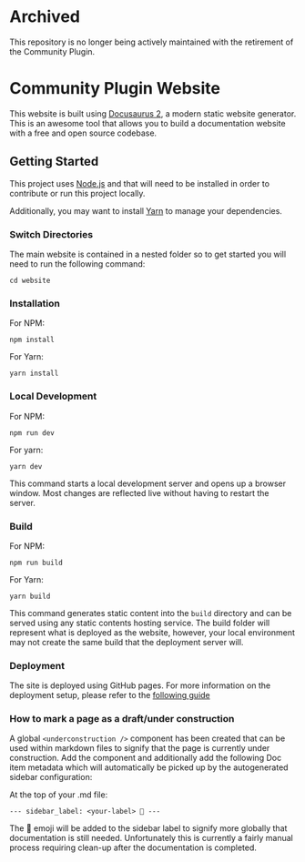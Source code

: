 # Archived

This repository is no longer being actively maintained with the retirement of the Community Plugin. 

# Community Plugin Website

This website is built using [Docusaurus 2](https://docusaurus.io/), a modern static website generator. This is an awesome tool that allows you to build a documentation website with a free and open source codebase.

## Getting Started

This project uses [Node.js](https://nodejs.org/) and that will need to be installed in order to contribute or run this project locally.

Additionally, you may want to install [Yarn](https://yarnpkg.com/) to manage your dependencies.

### Switch Directories

The main website is contained in a nested folder so to get started you will need to run the following command:

`cd website`

### Installation

For NPM:

`npm install`

For Yarn:

`yarn install`

### Local Development

For NPM:

`npm run dev`

For yarn:

`yarn dev`

This command starts a local development server and opens up a browser window. Most changes are reflected live without having to restart the server.

### Build

For NPM:

`npm run build`

For Yarn:

`yarn build`

This command generates static content into the `build` directory and can be served using any static contents hosting service. The build folder will represent what is deployed as the website, however, your local environment may not create the same build that the deployment server will.

### Deployment

The site is deployed using GitHub pages. For more information on the deployment setup, please refer to the [following guide](https://docusaurus.io/docs/deployment#deploying-to-github-pages)

### How to mark a page as a draft/under construction

A global `<underconstruction />` component has been created that can be used within markdown files to signify that the page is currently under construction. Add the component and additionally add the following Doc item metadata which will automatically be picked up by the autogenerated sidebar configuration:

At the top of your .md file:

`---
sidebar_label: <your-label> 🚧
---`

The 🚧 emoji will be added to the sidebar label to signify more globally that documentation is still needed. Unfortunately this is currently a fairly manual process requiring clean-up after the documentation is completed.